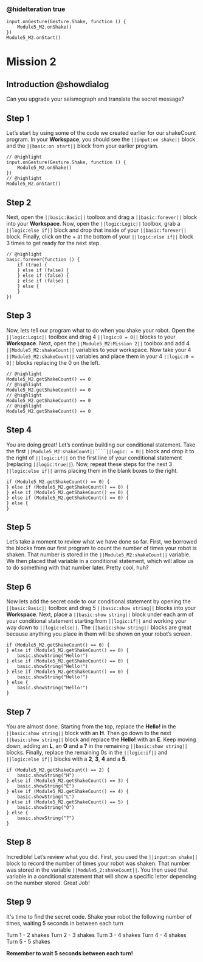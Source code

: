 ### @hideIteration true

```template
input.onGesture(Gesture.Shake, function () {
    Module5_M2.onShake()
})
Module5_M2.onStart()
```

# Mission 2

## Introduction @showdialog

Can you upgrade your seismograph and translate the secret message?

## Step 1

Let’s start by using some of the code we created earlier for our shakeCount program. In your **Workspace**, you should see the ``||input:on shake||`` block and the ``||basic:on start||`` block from your earlier program. 

```blocks
// @highlight
input.onGesture(Gesture.Shake, function () {
    Module5_M2.onShake()
})
// @highlight
Module5_M2.onStart()
```

## Step 2

Next, open the ``||basic:Basic||`` toolbox and drag a ``||basic:forever||`` block into your **Workspace**. Now, open the ``||logic:Logic||`` toolbox, grab a ``||logic:else if||`` block and drop that inside of your ``||basic:forever||`` block. Finally, click on the + at the bottom of your ``||logic:else if||`` block 3 times to get ready for the next step. 


```block
// @highlight
basic.forever(function () {
    if (true) {
    } else if (false) {
    } else if (false) {
    } else if (false) {
    } else {
    }
})
```

## Step 3

Now, lets tell our program what to do when you shake your robot. Open the ``||logic:Logic||`` toolbox and drag 4 ``||logic:0 = 0||`` blocks to your **Workspace**. Next, open the ``||Module5_M2:Mission 2||`` toolbox and add 4 ``||Module5_M2:shakeCount||`` variables to your workspace. Now take your 4 ``||Module5_M2:shakeCount||`` variables and place them in your 4 ``||logic:0 = 0||`` blocks replacing the 0 on the left.   


```block
// @highlight
Module5_M2.getShakeCount() == 0
// @highlight
Module5_M2.getShakeCount() == 0
// @highlight
Module5_M2.getShakeCount() == 0
// @highlight
Module5_M2.getShakeCount() == 0
```

## Step 4

You are doing great! Let’s continue building our conditional statement. Take the first ``||Module5_M2:shakeCount||````||logic: = 0||`` block and drop it to the right of ``||logic:if||`` on the first line of your conditional statement (replacing ``||logic:true||``). Now, repeat these steps for the next 3 ``||logic:else if||`` arms placing them in the blank boxes to the right.

```block
if (Module5_M2.getShakeCount() == 0) {
} else if (Module5_M2.getShakeCount() == 0) {
} else if (Module5_M2.getShakeCount() == 0) {
} else if (Module5_M2.getShakeCount() == 0) {
} else {
}
```

## Step 5

Let’s take a moment to review what we have done so far. First, we borrowed the blocks from our first program to count the number of times your robot is shaken. That number is stored in the ``||Module5_M2:shakeCount||`` variable. We then placed that variable in a conditional statement, which will allow us to do something with that number later. Pretty cool, huh?

## Step 6

Now lets add the secret code to our conditional statement by opening the ``||basic:Basic||`` toolbox and drag 5 ``||basic:show string||`` blocks into your **Workspace**. Next, place a ``||basic:show string||`` block under each arm of your conditional statement starting from ``||logic:if||`` and working your way down to ``||logic:else||``. The ``||basic:show string||`` blocks are great because anything you place in them will be shown on your robot’s screen.

```block
if (Module5_M2.getShakeCount() == 0) {
} else if (Module5_M2.getShakeCount() == 0) {
    basic.showString("Hello!")
} else if (Module5_M2.getShakeCount() == 0) {
    basic.showString("Hello!")
} else if (Module5_M2.getShakeCount() == 0) {
    basic.showString("Hello!")
} else {
    basic.showString("Hello!")
}
```

## Step 7

You are almost done. Starting from the top, replace the **Hello!** in the ``||basic:show string||`` block with an **H**. Then go down to the next ``||basic:show string||`` block and replace the **Hello!** with an **E**. Keep moving down, adding an **L**, an **O** and a **?** in the remaining ``||basic:show string||`` blocks. Finally, replace the remaining 0s in the ``||logic:if||`` and ``||logic:else if||`` blocks with a **2**, **3**, **4** and a **5**.

```block
if (Module5_M2.getShakeCount() == 2) {
    basic.showString("H")
} else if (Module5_M2.getShakeCount() == 3) {
    basic.showString("E")
} else if (Module5_M2.getShakeCount() == 4) {
    basic.showString("L")
} else if (Module5_M2.getShakeCount() == 5) {
    basic.showString("O")
} else {
    basic.showString("?")
}
```

## Step 8

Incredible! Let’s review what you did. First, you used the ``||input:on shake||`` block to record the number of times your robot was shaken. That number was stored in the variable ``||Module5_2:shakeCount||``. You then used that variable in a conditional statement that will show a specific letter depending on the number stored. Great Job!

## Step 9

It's time to find the secret code. Shake your robot the following number of times, waiting 5 seconds in between each turn

Turn 1 - 2 shakes
Turn 2 - 3 shakes
Turn 3 - 4 shakes
Turn 4 - 4 shakes
Turn 5 - 5 shakes

**Remember to wait 5 seconds between each turn!**



